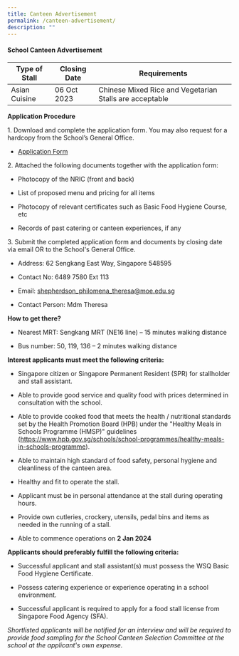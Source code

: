 ```yaml
---
title: Canteen Advertisement
permalink: /canteen-advertisement/
description: ""
---
```

#### **School Canteen Advertisement**

| Type of Stall | Closing Date | Requirements |
| -------- | ------- | -------- |
| Asian Cuisine   | 06 Oct 2023     | Chinese Mixed Rice and Vegetarian Stalls are acceptable     |


**Application Procedure**

1\. Download and complete the application form. You may also request for a hardcopy from the School’s General Office.

* [Application Form](/files/application%20for%20canteen%20stall%20in%20existing%20school.pdf)

2\. Attached the following documents together with the application form:

* Photocopy of the NRIC (front and back)

* List of proposed menu and pricing for all items

* Photocopy of relevant certificates such as Basic Food Hygiene Course, etc

* Records of past catering or canteen experiences, if any

3\. Submit the completed application form and documents by closing date via email OR to the School's General Office.

* Address: 62 Sengkang East Way, Singapore 548595

* Contact No: 6489 7580 Ext 113

* Email: [shepherdson\_philomena\_theresa@moe.edu.sg](mailto:shepherdson_philomena_theresa@moe.edu.sg)

* Contact Person: Mdm Theresa

 
**How to get there?**

* Nearest MRT: Sengkang MRT (NE16 line) – 15 minutes walking distance

* Bus number: 50, 119, 136 – 2 minutes walking distance

**Interest applicants must meet the following criteria:**

* Singapore citizen or Singapore Permanent Resident (SPR) for stallholder and stall assistant.

* Able to provide good service and quality food with prices determined in consultation with the school.

* Able to provide cooked food that meets the health / nutritional standards set by the Health Promotion Board (HPB) under the "Healthy Meals in Schools Programme (HMSP)" guidelines (https://www.hpb.gov.sg/schools/school-programmes/healthy-meals-in-schools-programme).

* Able to maintain high standard of food safety, personal hygiene and cleanliness of the canteen area.

* Healthy and fit to operate the stall.

* Applicant must be in personal attendance at the stall during operating hours.

* Provide own cutleries, crockery, utensils, pedal bins and items as needed in the running of a stall.

* Able to commence operations on **2 Jan 2024**

**Applicants should preferably fulfill the following criteria:**

* Successful applicant and stall assistant(s) must possess the WSQ Basic Food Hygiene Certificate.

* Possess catering experience or experience operating in a school environment.

* Successful applicant is required to apply for a food stall license from Singapore Food Agency (SFA).

*Shortlisted applicants will be notified for an interview and will be required to provide food sampling for the School Canteen Selection Committee at the school at the applicant's own expense.*